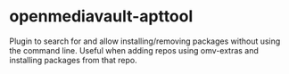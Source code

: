 openmediavault-apttool
======================

Plugin to search for and allow installing/removing packages without using the command line.
Useful when adding repos using omv-extras and installing packages from that repo.
